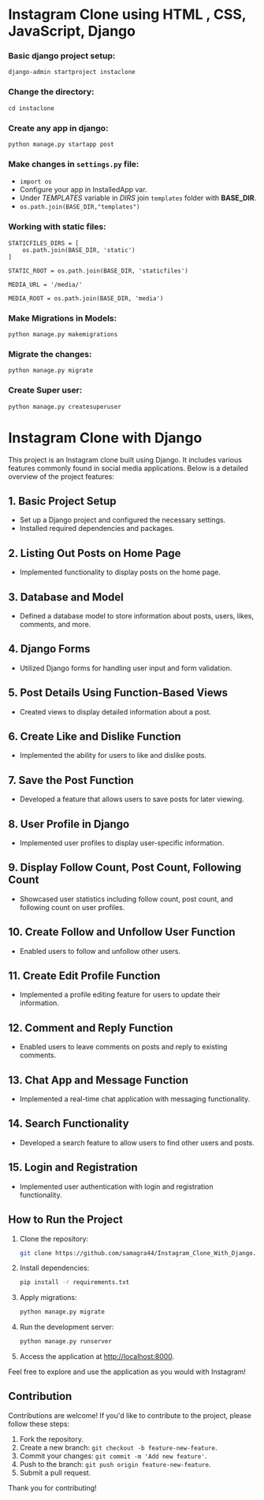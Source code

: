 # Instagram Clone using HTML , CSS, JavaScript, Django

### Basic django project setup:
```
django-admin startproject instaclone
```

### Change the directory:
```
cd instaclone
```

### Create any app in django:
```
python manage.py startapp post
```

### Make changes in ```settings.py``` file:
- ```import os```
- Configure your app in InstalledApp var.
- Under *TEMPLATES* variable in *DIRS* join ```templates``` folder with **BASE_DIR**.
- ```os.path.join(BASE_DIR,"templates")```  


### Working with static files:
```
STATICFILES_DIRS = [
    os.path.join(BASE_DIR, 'static')
]

STATIC_ROOT = os.path.join(BASE_DIR, 'staticfiles')

MEDIA_URL = '/media/'

MEDIA_ROOT = os.path.join(BASE_DIR, 'media')
```

### Make Migrations in Models:
```
python manage.py makemigrations
```

### Migrate the changes:
```
python manage.py migrate
```

### Create Super user:
```
python manage.py createsuperuser
```
# Instagram Clone with Django

This project is an Instagram clone built using Django. It includes various features commonly found in social media applications. Below is a detailed overview of the project features:

## 1. Basic Project Setup

- Set up a Django project and configured the necessary settings.
- Installed required dependencies and packages.

## 2. Listing Out Posts on Home Page

- Implemented functionality to display posts on the home page.

## 3. Database and Model

- Defined a database model to store information about posts, users, likes, comments, and more.

## 4. Django Forms

- Utilized Django forms for handling user input and form validation.

## 5. Post Details Using Function-Based Views

- Created views to display detailed information about a post.

## 6. Create Like and Dislike Function

- Implemented the ability for users to like and dislike posts.

## 7. Save the Post Function

- Developed a feature that allows users to save posts for later viewing.

## 8. User Profile in Django

- Implemented user profiles to display user-specific information.

## 9. Display Follow Count, Post Count, Following Count

- Showcased user statistics including follow count, post count, and following count on user profiles.

## 10. Create Follow and Unfollow User Function

- Enabled users to follow and unfollow other users.

## 11. Create Edit Profile Function

- Implemented a profile editing feature for users to update their information.

## 12. Comment and Reply Function

- Enabled users to leave comments on posts and reply to existing comments.

## 13. Chat App and Message Function

- Implemented a real-time chat application with messaging functionality.

## 14. Search Functionality

- Developed a search feature to allow users to find other users and posts.

## 15. Login and Registration

- Implemented user authentication with login and registration functionality.

## How to Run the Project

1. Clone the repository:

    ```bash
    git clone https://github.com/samagra44/Instagram_Clone_With_Django.git
    ```

2. Install dependencies:

    ```bash
    pip install -r requirements.txt
    ```

3. Apply migrations:

    ```bash
    python manage.py migrate
    ```

4. Run the development server:

    ```bash
    python manage.py runserver
    ```

5. Access the application at [http://localhost:8000](http://localhost:8000).

Feel free to explore and use the application as you would with Instagram!

## Contribution

Contributions are welcome! If you'd like to contribute to the project, please follow these steps:

1. Fork the repository.
2. Create a new branch: `git checkout -b feature-new-feature`.
3. Commit your changes: `git commit -m 'Add new feature'`.
4. Push to the branch: `git push origin feature-new-feature`.
5. Submit a pull request.

Thank you for contributing!
